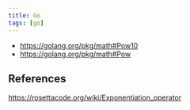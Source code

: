 ```yaml
---
title: Go
tags: [go]
---
```


- <https://golang.org/pkg/math#Pow10>
- <https://golang.org/pkg/math#Pow>

## References

<https://rosettacode.org/wiki/Exponentiation_operator>
